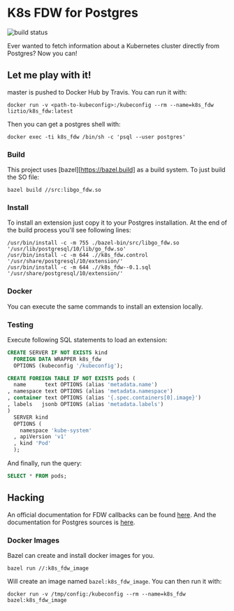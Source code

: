 # K8s FDW for Postgres

![build status](https://api.travis-ci.org/liztio/k8s-fdw.svg?branch=master)

Ever wanted to fetch information about a Kubernetes cluster directly from Postgres? 
Now you can! 

## Let me play with it!

master is pushed to Docker Hub by Travis. You can run it with:

```shell
docker run -v <path-to-kubeconfig>:/kubeconfig --rm --name=k8s_fdw liztio/k8s_fdw:latest
```

Then you can get a postgres shell with:

```shell
docker exec -ti k8s_fdw /bin/sh -c 'psql --user postgres'
```

### Build

This project uses [bazel][https://bazel.build] as a build system. To just build the SO file:

```shell
bazel build //src:libgo_fdw.so
```

### Install

To install an extension just copy it to your Postgres installation. At the end of the build process you'll see following lines:

```
/usr/bin/install -c -m 755 ./bazel-bin/src/libgo_fdw.so  '/usr/lib/postgresql/10/lib/go_fdw.so'
/usr/bin/install -c -m 644 .//k8s_fdw.control '/usr/share/postgresql/10/extension/'
/usr/bin/install -c -m 644 .//k8s_fdw--0.1.sql  '/usr/share/postgresql/10/extension/'
```

### Docker

You can execute the same commands to install an extension locally.

### Testing

Execute following SQL statements to load an extension:

```sql
CREATE SERVER IF NOT EXISTS kind
  FOREIGN DATA WRAPPER k8s_fdw
  OPTIONS (kubeconfig '/kubeconfig');

CREATE FOREIGN TABLE IF NOT EXISTS pods (
  name      text OPTIONS (alias 'metadata.name')
, namespace text OPTIONS (alias 'metadata.namespace')
, container text OPTIONS (alias '{.spec.containers[0].image}')
, labels   jsonb OPTIONS (alias 'metadata.labels')
)
  SERVER kind
  OPTIONS (
    namespace 'kube-system'
  , apiVersion 'v1'
  , kind 'Pod'
  );
```

And finally, run the query:

```sql
SELECT * FROM pods;
```
## Hacking

An official documentation for FDW callbacks can be found [here](https://www.postgresql.org/docs/9.6/static/fdwhandler.html).
And the documentation for Postgres sources is [here](https://doxygen.postgresql.org).


### Docker Images

Bazel can create and install docker images for you.

``` shell
bazel run //:k8s_fdw_image
```

Will create an image named `bazel:k8s_fdw_image`. You can then run it with:

``` shell
docker run -v /tmp/config:/kubeconfig --rm --name=k8s_fdw bazel:k8s_fdw_image
```
